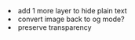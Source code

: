 <li>add 1 more layer to hide plain text</li>
<li>convert image back to og mode?</li>
<li>preserve transparency</li>
